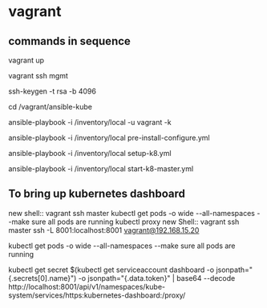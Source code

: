 # vagrant

## commands in sequence

vagrant up

vagrant ssh mgmt

ssh-keygen -t rsa -b 4096

cd /vagrant/ansible-kube 

ansible-playbook -i /inventory/local -u vagrant -k 

ansible-playbook -i /inventory/local pre-install-configure.yml

ansible-playbook -i /inventory/local setup-k8.yml

ansible-playbook -i /inventory/local start-k8-master.yml

## To bring up kubernetes dashboard

new shell:: vagrant ssh master
kubectl get pods -o wide --all-namespaces --make sure all pods are running
kubectl proxy
new Shell:: vagrant ssh master
ssh -L 8001:localhost:8001 vagrant@192.168.15.20

kubectl get pods -o wide --all-namespaces --make sure all pods are running

kubectl get secret $(kubectl get serviceaccount dashboard -o jsonpath="{.secrets[0].name}") -o jsonpath="{.data.token}" | base64 --decode
http://localhost:8001/api/v1/namespaces/kube-system/services/https:kubernetes-dashboard:/proxy/


